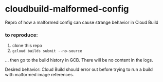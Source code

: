 # cloudbuild-malformed-config
Repro of how a malformed config can cause strange behavior in Cloud Build

### to reproduce:
1. clone this repo
2. `gcloud builds submit --no-source`

... then go to the build history in GCB. There will be no content in the logs.

Desired behavior: Cloud Build should error out before trying to run a build with malformed image references.
